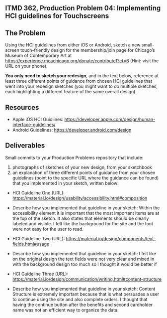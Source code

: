 ## ITMD 362, Production Problem 04: Implementing HCI guidelines for Touchscreens

## The Problem

Using the HCI guidelines from either iOS or Android, sketch a new small-screen touch-friendly design
for the membership/join page for Chicago’s Museum of Contemporary Art at
https://experience.mcachicago.org/donate/contribute1?ct=6 (Hint: visit the URL on your phone).

**You only need to sketch your redesign**, and in the text below, reference at least three different
points of guidance from chosen HCI guidelines that went into your redesign sketches (you might
want to do multiple sketches, each highlighting a different feature of the same overall design).

## Resources

* Apple iOS HCI Guidlines:
  https://developer.apple.com/design/human-interface-guidelines/
* Android Guidelines:
  https://developer.android.com/design

## Deliverables

Small commits to your Production Problems repository that include:

1. photographs of sketches of your new design, from your sketchbook
2. an explanation of three different points of guidance from your chosen guidelines (point to the
   specific URL where the guidance can be found) that you implemented in your sketch, written below:

* HCI Guideline One (URL): https://material.io/design/usability/accessibility.html#composition
* Describe how you implemented that guideline in your sketch:
Within the accessibility element it is important that the most important items are
at the top of the sketch. It also states that elements should be clearly labeled and
visible. I felt like the background for the site and the font were not easy for the user to read.

* HCI Guideline Two (URL): https://material.io/design/components/text-fields.html#usage
* Describe how you implemented that guideline in your sketch: I felt like on the original design the text fields were not very clear and mixed in with the background design too much so I thought it would be better if

* HCI Guideline Three (URL): https://material.io/design/communication/writing.html#content-structure
* Describe how you implemented that guideline in your sketch: Content Structure is extremely important because that is what persuades a user to continue using the site and also complete orders. I thought that having the continue button after the benefits and second cardholder name was not an efficient way to organize the data.
